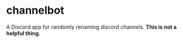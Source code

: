 # channelbot
A Discord app for randomly renaming discord channels. **This is not a helpful thing.**
